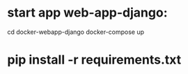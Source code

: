 # start app web-app-django:
cd docker-webapp-django
docker-compose up
# pip install -r requirements.txt
